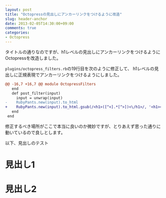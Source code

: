 ```yaml
---
layout: post
title: "Octopressの見出しにアンカーリンクをつけるように改造"
slug: header-anchor
date: 2013-02-05T14:30:00+09:00
comments: true
categories: 
- Octopress
---
```


タイトルの通りなのですが、h1レベルの見出しにアンカーリンクをつけるようにOctopressを改造しました。

`plugins/octopress_filters.rb`の19行目を次のように修正して、
h1レベルの見出しに正規表現でアンカーリンクをつけるようにしました。

``` diff octopress_filters.diff https://gist.github.com/gam0022/4712560 4712560
@@ -16,7 +16,7 @@ module OctopressFilters
   end
   def post_filter(input)
     input = unwrap(input)
-    RubyPants.new(input).to_html
+    RubyPants.new(input).to_html.gsub(/<h1>([^<].*[^>])<\/h1>/, '<h1><a name="\1" href="#\1">\1</a></h1>')
   end
 end
```

修正するべき場所がここで本当に良いのか微妙ですが、とりあえず思った通りに動いているので良しとします。

以下、見出しのテスト

# 見出し1

# 見出し2
